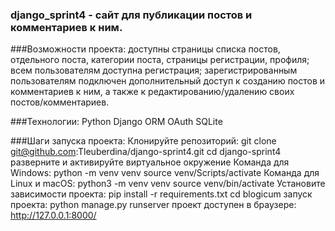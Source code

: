 ### django_sprint4 - сайт для публикации постов и комментариев к ним.

###Возможности проекта: доступны страницы списка постов, отдельного поста, категории поста, страницы регистрации, профиля; всем пользователям доступна регистрация; зарегистрированным пользователям подключен дополнительный доступ к созданию постов и комментариев к ним, а также к редактированию/удалению своих постов/комментариев.

###Технологии: 
Python
Django ORM
OAuth
SQLite

###Шаги запуска проекта: 
Клонируйте репозиторий: git clone git@github.com:Tleuberdina/django-sprint4.git
cd django-sprint4
разверните и активируйте виртуальное окружение
Команда для Windows:
python -m venv venv source venv/Scripts/activate
Команда для Linux и macOS:
python3 -m venv venv source venv/bin/activate
Установите зависимости проекта: pip install -r requirements.txt
cd blogicum
запуск проекта: python manage.py runserver
проект доступен в браузере: http://127.0.0.1:8000/

